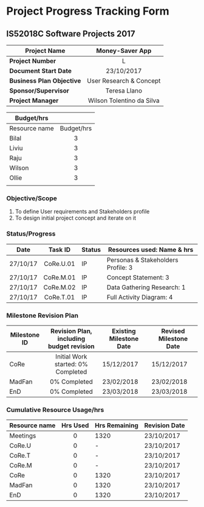 # Project Progress Tracking Form

## IS52018C Software Projects 2017

| **Project Name**          |Money-Saver App                |
| --------------------------|:-----------------------------:|
| **Project Number**        |L                              |
|**Document Start Date**    |23/10/2017                     |
|**Business Plan Objective**|User Research & Concept        |
|**Sponsor/Supervisor**     |Teresa Llano                   |
|**Project Manager**        |Wilson Tolentino da Silva      |

|**Budget/hrs**             |                         |
|---------------------------|:-----------------------:|
|Resource name              |Budget/hrs               |
|Bilal                      |3                        |
|Liviu                      |3                        |
|Raju                       |3                        |
|Wilson                     |3                        |
|Ollie                      |3                        |
|                           |                         |

### Objective/Scope

1. To define User requirements and Stakeholders profile
2. To design initial project concept and iterate on it

### Status/Progress

|**Date**                   |  Task ID                |Status     |Resources used: Name & hrs           |
|---------------------------|:-----------------------:|-----------|-------------------------------------|
|27/10/17                   |CoRe.U.01                |IP         |Personas & Stakeholders Profile: 3   |
|27/10/17                   |CoRe.M.01                |IP         |Concept Statement: 3                 |
|27/10/17                   |CoRe.M.02                |IP         |Data Gathering Research: 1           |
|27/10/17                   |CoRe.T.01                |IP         |Full Activity Diagram: 4             |

### Milestone Revision Plan
|Milestone ID               |Revision Plan, including budget revision   |Existing Milestone Date     |Revised Milestone Date    |
|---------------------------|:-----------------------------------------:|----------------------------|--------------------------|
|CoRe                       |Initial Work started: 0% Completed         |15/12/2017                  |15/12/2017                |
|MadFan                     |0% Completed                               |23/02/2018                  |23/02/2018                |
|EnD                        |0% Completed                               |23/03/2018                  |23/03/2018                |

### Cumulative Resource Usage/hrs

|Resource name              |Hrs Used                                   |Hrs Remaining               |Revision Date             |
|---------------------------|:-----------------------------------------:|----------------------------|--------------------------|
|Meetings                   |0                                          |1320                        |23/10/2017                |
|CoRe.U                     |0                                          |-                           |23/10/2017                |
|CoRe.T                     |0                                          |-                           |23/10/2017                |
|CoRe.M                     |0                                          |-                           |23/10/2017                |
|CoRe                       |0                                          |1320                        |23/10/2017                |
|MadFan                     |0                                          |1320                        |23/10/2017                |
|EnD                        |0                                          |1320                        |23/10/2017                |
